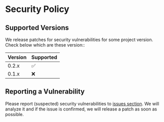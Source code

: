 # Security Policy

## Supported Versions

We release patches for security vulnerabilities for some project version. Check below which are these version::

| Version | Supported          |
| ------- | ------------------ |
| 0.2.x   | :white_check_mark: |
| 0.1.x   | :x:                |

## Reporting a Vulnerability

Please report (suspected) security vulnerabilities to [issues section](https://github.com/lucasrodes/whatstk/issues). We will analyze it and if the issue is confirmed, we will release a patch as soon as possible.


